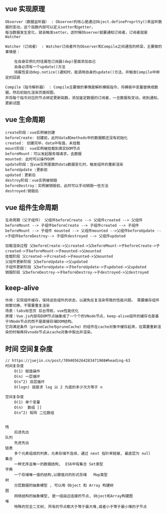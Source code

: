 ## vue 实现原理

```
Observer（数据监听器） : Observer的核心是通过Object.defineProprtty()来监听数据的变动，这个函数内部可以定义setter和getter，
每当数据发生变化，就会触发setter。这时候Observer就要通知订阅者，订阅者就是Watcher

Watcher（订阅者） : Watcher订阅者作为Observer和Compile之间通信的桥梁，主要做的事情是：

	在自身实例化时往属性订阅器(dep)里面添加自己
	自身必须有一个update()方法
	待属性变动dep.notice()通知时，能调用自身的update()方法，并触发Compile中绑定的回调

Compile（指令解析器） : Compile主要做的事情是解析模板指令，将模板中变量替换成数据，然后初始化渲染页面视图，
并将每个指令对应的节点绑定更新函数，添加鉴定数据的订阅者，一旦数据有变动，收到通知，更新试图

```

## vue 生命周期

```
create阶段：vue实例被创建
beforeCreate: 创建前，此时data和methods中的数据都还没有初始化
created： 创建完毕，data中有值，未挂载
mount阶段： vue实例被挂载到真实DOM节点
beforeMount：可以发起服务端请求，去数据
mounted: 此时可以操作DOM
update阶段：当vue实例里面的data数据变化时，触发组件的重新渲染
beforeUpdate :更新前
updated：更新后
destroy阶段：vue实例被销毁
beforeDestroy：实例被销毁前，此时可以手动销毁一些方法
destroyed:销毁后

```

## vue 组件生命周期

```
生命周期（父子组件） 父组件beforeCreate --> 父组件created --> 父组件beforeMount --> 子组件beforeCreate --> 子组件created --> 子组件beforeMount --> 子组件 mounted --> 父组件mounted -->父组件beforeUpdate -->子组件beforeDestroy--> 子组件destroyed --> 父组件updated

加载渲染过程 父beforeCreate->父created->父beforeMount->子beforeCreate->子created->子beforeMount->子mounted->父mounted
挂载阶段 父created->子created->子mounted->父mounted
父组件更新阶段 父beforeUpdate->父updated
子组件更新阶段 父beforeUpdate->子beforeUpdate->子updated->父updated
销毁阶段 父beforeDestroy->子beforeDestroy->子destroyed->父destroyed

```

## keep-alive

```
作用：实现组件缓存，保持这些组件的状态，以避免反复渲染导致的性能问题。 需要缓存组件 频繁切换，不需要重复渲染
场景：tabs标签页 后台导航，vue性能优化
原理：Vue.js内部将DOM节点抽象成了一个个的VNode节点，keep-alive组件的缓存也是基于VNode节点的而不是直接存储DOM结构。
它将满足条件（pruneCache与pruneCache）的组件在cache对象中缓存起来，在需要重新渲染的时候再将vnode节点从cache对象中取出并渲染。

```

## 时间 空间复杂度

```
// https://juejin.cn/post/7094056264283471908#heading-63
时间复杂度
	O(1) 赋值操作
	O(n) 一层循环
	O(n^2) 双层循环
	O(logn) 就是求 log 以 2 为底的多少次方等于 n

空间复杂度
	O(1) 单个变量
	O(n)  数组 []
	O(n^2) 矩阵 二位数组


栈
	后进先出
队列
	先进先出
链表
	多个元素组成的列表，元素存储不连续，通过 next 指针来链接, 最底层为 null
集合
	一种无序且唯一的数据结构,  ES6中有集合 Set类型
字典
	一个存储唯一值的结构,以键值对的形式存储   Map类型
树
	分层数据的抽象模型 , 可以用 Object 和 Array 构建树
图
	网络结构的抽象模型, 是一组由边连接的节点, Object和Array构建图
堆
	特殊的完全二叉树, 所有的节点都大于等于最大堆,或者小于等于最小堆的子节点
```

##

```javascript

```

##

```javascript

```

##

```javascript

```

##

```javascript

```

##

```javascript

```

##

```javascript

```

##

```javascript

```

##

```javascript

```

##

```javascript

```

##

```javascript

```

##

```javascript

```

##

```javascript

```

##

```javascript

```

##

```javascript

```

##

```

```

##

```

```

##

```

```

##

```

```

##

```

```

##

```

```

##

```

```

##

```

```

##

```

```

##

```

```

##

```

```

##

```

```

##

```

```

##

```

```

##

```

```

##

```

```

##

```

```

##

```

```

##

```

```

##

```

```

##

```

```

##

```

```

##

```

```

##

```

```

##

```

```

##

```

```

##

```

```

##

```

```

##

```

```

##

```

```

##

```

```

##

```

```

##

```

```

##

```

```

##

```

```

##

```

```

##

```

```

##

```

```

##

```

```

##

```

```

##

```

```

##

```

```

##

```

```

##

```

```

##

```

```

##

```

```

##

```

```

##

```

```

##

```

```

##

```

```

##

```

```

##

```

```

##

```

```

##

```

```

##

```

```

##

```

```

##

```

```

##

```

```

##

```

```

##

```

```

##

```

```

##

```

```

##

```

```

##

```

```

##

```

```

##

```

```

##

```

```

##

```

```

##

```

```

##

```

```

##

```

```

##

```

```

##

```

```

##

```

```

##

```

```

##

```

```

##

```

```

##

```

```

##

```

```

##

```

```

##

```

```

##

```

```

##

```

```

##

```

```

##

```

```

##

```

```

##

```

```

##

```

```

##

```

```

##

```

```

##

```

```

##

```

```

##

```

```

##

```

```

##

```

```

##

```

```

##

```

```

##

```

```

##

```

```

##

```

```

##

```

```

##

```

```

##

```

```

##

```

```

##

```

```

##

```

```

##

```

```

##

```

```

##

```

```

##

```

```

##

```

```

##

```

```

##

```

```

##

```

```

##

```

```

##

```

```

##

```

```

##

```

```

##

```

```

##

```

```

##

```

```

##

```

```

##

```

```
